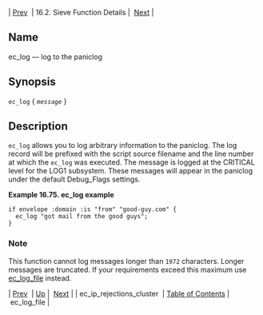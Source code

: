 | [Prev](sieve.ref.ec_ip_rejections_cluster)  | 16.2. Sieve Function Details |  [Next](sieve.ref.ec_log_file.php) |

<a name="sieve.ref.ec_log"></a>
## Name

ec_log — log to the paniclog

## Synopsis

`ec_log` { *`message`* }

<a name="idp30206528"></a>
## Description

`ec_log` allows you to log arbitrary information to the paniclog. The log record will be prefixed with the script source filename and the line number at which the `ec_log` was executed. The message is logged at the CRITICAL level for the LOG1 subsystem. These messages will appear in the paniclog under the default Debug_Flags settings.

<a name="example.ec_log"></a>

**Example 16.75. ec_log example**

```
if envelope :domain :is "from" "good-guy.com" {
  ec_log "got mail from the good guys";
}
```

### Note

This function cannot log messages longer than `1972` characters. Longer messages are truncated. If your requirements exceed this maximum use [ec_log_file](sieve.ref.ec_log_file "ec_log_file") instead.

| [Prev](sieve.ref.ec_ip_rejections_cluster)  | [Up](sieve.ref.files.php) |  [Next](sieve.ref.ec_log_file.php) |
| ec_ip_rejections_cluster  | [Table of Contents](index) |  ec_log_file |
